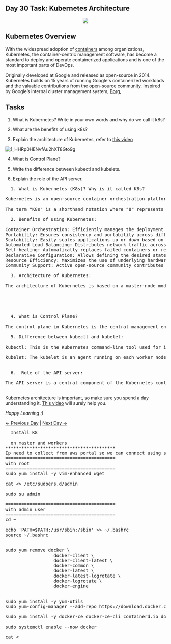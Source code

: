 ## Day 30 Task: Kubernetes Architecture

<p  align="center"><img  align="center"  src="https://kubernetes.io/images/kubernetes-horizontal-color.png"  /></p>

## Kubernetes Overview

With the widespread adoption of [containers](https://cloud.google.com/containers) among organizations, Kubernetes, the container-centric management software, has become a standard to deploy and operate containerized applications and is one of the most important parts of DevOps.

Originally developed at Google and released as open-source in 2014. Kubernetes builds on 15 years of running Google's containerized workloads and the valuable contributions from the open-source community. Inspired by Google’s internal cluster management system, [Borg](https://research.google.com/pubs/pub43438.html),

## Tasks

1. What is Kubernetes? Write in your own words and why do we call it k8s?

2. What are the benefits of using k8s?

3. Explain the architecture of Kubernetes, refer to [this video](https://youtu.be/FqfoDUhzyDo)

![1_HHRp0HENvfAu2hXT8Gto9g](https://github.com/kmahendra999/90DaysOfDevOps/assets/9668316/df6e97f1-26ae-43f1-90ac-befd8180e960)

4. What is Control Plane?

5. Write the difference between kubectl and kubelets.

6. Explain the role of the API server.


<pre>
  1. What is Kubernetes (K8s)? Why is it called K8s?

Kubernetes is an open-source container orchestration platform designed to automate the deployment, scaling, and management of containerized applications. It provides a framework for automating the deployment, scaling, and operation of application containers across clusters of hosts. The name "Kubernetes" is derived from Greek, meaning "helmsman" or "pilot," reflecting its role in steering and managing containerized applications.

The term "K8s" is a shorthand notation where "8" represents the eight letters between "K" and "s" in "Kubernetes."

  2. Benefits of using Kubernetes:

Container Orchestration: Efficiently manages the deployment and scaling of containerized applications.
Portability: Ensures consistency and portability across different environments, reducing compatibility issues.
Scalability: Easily scales applications up or down based on demand, optimizing resource utilization.
Automated Load Balancing: Distributes network traffic across multiple containers to ensure optimal performance.
Self-healing: Automatically replaces failed containers or reschedules workloads to maintain system health.
Declarative Configuration: Allows defining the desired state of the application, automatically adjusting to changes.
Resource Efficiency: Maximizes the use of underlying hardware resources through efficient container management.
Community Support: Active open-source community contributes to continuous improvement and innovation.

  3. Architecture of Kubernetes:

The architecture of Kubernetes is based on a master-node model. The master node manages the cluster, while worker nodes host the running applications. Key components include the API server, etcd, Controller Manager, Scheduler, and Kubelet.

  



  4. What is Control Plane?

The control plane in Kubernetes is the central management entity responsible for regulating the state of the cluster. It consists of several components, including the API server, Controller Manager, Scheduler, and etcd. The control plane makes decisions about the cluster's desired state based on API server input, continuously working to maintain the cluster in the desired configuration.

  5. Difference between kubectl and kubelet:

kubectl: This is the Kubernetes command-line tool used for interacting with the Kubernetes cluster. Developers and administrators use kubectl to deploy applications, inspect and manage cluster resources, and perform various administrative tasks.

kubelet: The kubelet is an agent running on each worker node in the cluster. It communicates with the API server and ensures that containers are running in a Pod. It takes care of starting, stopping, and maintaining application containers based on the Pod specifications provided by the control plane.


  6.  Role of the API server:

The API server is a central component of the Kubernetes control plane. It serves as the primary interface for all interactions with the cluster, receiving and processing requests from kubectl, kubelet, and other Kubernetes components. The API server validates and processes these requests, ensuring that the cluster stays in the desired state. It exposes the Kubernetes API, allowing users to manage and control the entire system. The API server is a key component for the declarative configuration of the cluster and the coordination of activities among various components.
  
</pre>

Kubernetes architecture is important, so make sure you spend a day understanding it. [This video](https://youtu.be/FqfoDUhzyDo) will surely help you.

_Happy Learning :)_

[← Previous Day](../day29/README.md) | [Next Day →](../day31/README.md)


<pre>
  Install K8

  on master and workers
*****************************************
Ip need to collect from aws portal so we can connect using short names
=========================================
with root
=========================================
sudo yum install -y vim-enhanced wget

cat <<EOF | sudo tee /etc/hosts
127.0.0.1   localhost localhost.localdomain localhost4 localhost4.localdomain4
::1         localhost localhost.localdomain localhost6 localhost6.localdomain6
3.82.187.188 master ip-172-31-83-234.ec2.internal
3.85.159.54 worker1 ip-172-31-81-232.ec2.internal
3.86.148.53 worker2 ip-172-31-81-226.ec2.internal
EOF

swapoff -a
systemctl disable firewalld
systemctl stop firewalld
setenforce 0

sed -i "s/^SELINUX=enforcing/SELINUX=disabled/" /etc/sysconfig/selinux

useradd admin
echo -e "redhat\nredhat" | passwd admin
echo "admin ALL=(ALL) NOPASSWD: ALL" >> /etc/sudoers.d/admin

sudo su admin

=========================================
with admin user
=========================================
cd ~

echo 'PATH=$PATH:/usr/sbin:/sbin' >> ~/.bashrc
source ~/.bashrc


sudo yum remove docker \
                  docker-client \
                  docker-client-latest \
                  docker-common \
                  docker-latest \
                  docker-latest-logrotate \
                  docker-logrotate \
                  docker-engine


sudo yum install -y yum-utils
sudo yum-config-manager --add-repo https://download.docker.com/linux/centos/docker-ce.repo

sudo yum install -y docker-ce docker-ce-cli containerd.io docker-buildx-plugin docker-compose-plugin

sudo systemctl enable --now docker

cat <<EOF | sudo tee /etc/yum.repos.d/kubernetes.repo
[kubernetes]
name=Kubernetes
baseurl=https://pkgs.k8s.io/core:/stable:/v1.29/rpm/
enabled=1
gpgcheck=1
gpgkey=https://pkgs.k8s.io/core:/stable:/v1.29/rpm/repodata/repomd.xml.key
exclude=kubelet kubeadm kubectl cri-tools kubernetes-cni
EOF

sudo yum install -y kubelet kubeadm kubectl --disableexcludes=kubernetes
sudo systemctl enable --now kubelet

=========================================
only on master
=========================================

sudo kubeadm init --pod-network-cidr=10.244.0.0/16 

got error :
---------------------------------
WARNING Firewalkld]: firewalld is active, please ensure ports [6443 10250] are open or your cluster may not function correctly
error execution phase preflight: [preflight] 

Some fatal errors occurred: [ERROR CRI]: container runtime is not running Status from runtime service failed” err=”rpc error: code = Unimplemented desc = unknown service runtime.v1alpha2.RuntimeService”
---------------------------------
sudo rm /etc/containerd/config.toml
sudo systemctl restart containerd

sudo kubeadm init --pod-network-cidr=10.244.0.0/16 


on successfull installetion :
````````````````````````````````````````````````
on master To start using your cluster, you need to run the following as a regular user:

  mkdir -p $HOME/.kube
  sudo cp -i /etc/kubernetes/admin.conf $HOME/.kube/config
  sudo chown $(id -u):$(id -g) $HOME/.kube/config

Alternatively, if you are the root user, you can run:

  export KUBECONFIG=/etc/kubernetes/admin.conf

You should now deploy a pod network to the cluster.
Run "kubectl apply -f [podnetwork].yaml" with one of the options listed at:
  https://kubernetes.io/docs/concepts/cluster-administration/addons/

Then you can join any number of worker nodes by running the following on each as root:

sudo kubeadm join 172.31.83.234:6443 --token bg6amc.41fohlpkftxs55mu --discovery-token-ca-cert-hash sha256:ef76427bfa3eebee90ca135e2f99a52363858336f603c5b6585e28fafbb0c9f2
[admin@ip-172-31-83-234 ~]$
````````````````````````````````````````````````

=========================================
only on worker
=========================================
sudo kubeadm join 172.31.83.234:6443 --token bg6amc.41fohlpkftxs55mu --discovery-token-ca-cert-hash sha256:ef76427bfa3eebee90ca135e2f99a52363858336f603c5b6585e28fafbb0c9f2


</pre>
